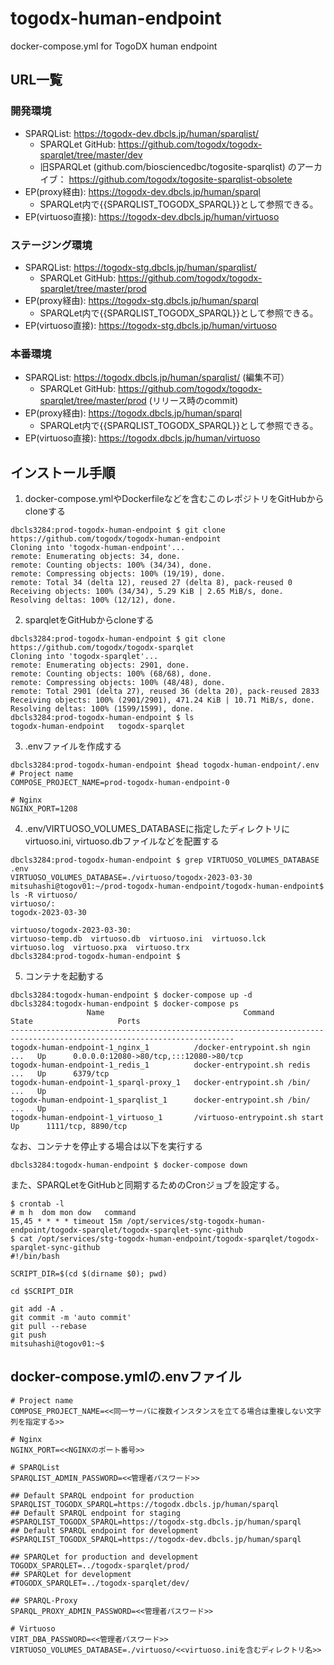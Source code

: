 # togodx-human-endpoint
docker-compose.yml for TogoDX human endpoint

## URL一覧
### 開発環境
- SPARQList: https://togodx-dev.dbcls.jp/human/sparqlist/
  - SPARQLet GitHub: https://github.com/togodx/togodx-sparqlet/tree/master/dev
  - 旧SPARQLet (github.com/biosciencedbc/togosite-sparqlist) のアーカイブ： https://github.com/togodx/togosite-sparqlist-obsolete
- EP(proxy経由): https://togodx-dev.dbcls.jp/human/sparql
  - SPARQLet内で{{SPARQLIST_TOGODX_SPARQL}}として参照できる。
- EP(virtuoso直接): https://togodx-dev.dbcls.jp/human/virtuoso

### ステージング環境
- SPARQList: https://togodx-stg.dbcls.jp/human/sparqlist/
  - SPARQLet GitHub: https://github.com/togodx/togodx-sparqlet/tree/master/prod
- EP(proxy経由): https://togodx-stg.dbcls.jp/human/sparql
  - SPARQLet内で{{SPARQLIST_TOGODX_SPARQL}}として参照できる。
- EP(virtuoso直接): https://togodx-stg.dbcls.jp/human/virtuoso

### 本番環境
- SPARQList: https://togodx.dbcls.jp/human/sparqlist/ (編集不可）
  - SPARQLet GitHub: https://github.com/togodx/togodx-sparqlet/tree/master/prod (リリース時のcommit)
- EP(proxy経由):  https://togodx.dbcls.jp/human/sparql
  - SPARQLet内で{{SPARQLIST_TOGODX_SPARQL}}として参照できる。
- EP(virtuoso直接): https://togodx.dbcls.jp/human/virtuoso

## インストール手順
1. docker-compose.ymlやDockerfileなどを含むこのレポジトリをGitHubからcloneする
```
dbcls3284:prod-togodx-human-endpoint $ git clone https://github.com/togodx/togodx-human-endpoint
Cloning into 'togodx-human-endpoint'...
remote: Enumerating objects: 34, done.
remote: Counting objects: 100% (34/34), done.
remote: Compressing objects: 100% (19/19), done.
remote: Total 34 (delta 12), reused 27 (delta 8), pack-reused 0
Receiving objects: 100% (34/34), 5.29 KiB | 2.65 MiB/s, done.
Resolving deltas: 100% (12/12), done.
```
2. sparqletをGitHubからcloneする
```
dbcls3284:prod-togodx-human-endpoint $ git clone https://github.com/togodx/togodx-sparqlet
Cloning into 'togodx-sparqlet'...
remote: Enumerating objects: 2901, done.
remote: Counting objects: 100% (68/68), done.
remote: Compressing objects: 100% (48/48), done.
remote: Total 2901 (delta 27), reused 36 (delta 20), pack-reused 2833
Receiving objects: 100% (2901/2901), 471.24 KiB | 10.71 MiB/s, done.
Resolving deltas: 100% (1599/1599), done.
dbcls3284:prod-togodx-human-endpoint $ ls
togodx-human-endpoint	togodx-sparqlet
```
3. .envファイルを作成する
```
dbcls3284:prod-togodx-human-endpoint $head togodx-human-endpoint/.env
# Project name
COMPOSE_PROJECT_NAME=prod-togodx-human-endpoint-0

# Nginx
NGINX_PORT=1208
```
4. .env/VIRTUOSO_VOLUMES_DATABASEに指定したディレクトリにvirtuoso.ini, virtuoso.dbファイルなどを配置する
```
dbcls3284:prod-togodx-human-endpoint $ grep VIRTUOSO_VOLUMES_DATABASE .env
VIRTUOSO_VOLUMES_DATABASE=./virtuoso/togodx-2023-03-30
mitsuhashi@togov01:~/prod-togodx-human-endpoint/togodx-human-endpoint$ ls -R virtuoso/
virtuoso/:
togodx-2023-03-30

virtuoso/togodx-2023-03-30:
virtuoso-temp.db  virtuoso.db  virtuoso.ini  virtuoso.lck  virtuoso.log  virtuoso.pxa  virtuoso.trx
dbcls3284:prod-togodx-human-endpoint $
```
5. コンテナを起動する
```
dbcls3284:togodx-human-endpoint $ docker-compose up -d
dbcls3284:togodx-human-endpoint $ docker-compose ps
                 Name                               Command               State                   Ports
------------------------------------------------------------------------------------------------------------------------
togodx-human-endpoint-1_nginx_1          /docker-entrypoint.sh ngin ...   Up      0.0.0.0:12080->80/tcp,:::12080->80/tcp
togodx-human-endpoint-1_redis_1          docker-entrypoint.sh redis ...   Up      6379/tcp
togodx-human-endpoint-1_sparql-proxy_1   docker-entrypoint.sh /bin/ ...   Up
togodx-human-endpoint-1_sparqlist_1      docker-entrypoint.sh /bin/ ...   Up
togodx-human-endpoint-1_virtuoso_1       /virtuoso-entrypoint.sh start    Up      1111/tcp, 8890/tcp
```
なお、コンテナを停止する場合は以下を実行する
```
dbcls3284:togodx-human-endpoint $ docker-compose down
```
また、SPARQLetをGitHubと同期するためのCronジョブを設定する。
```
$ crontab -l
# m h  dom mon dow   command
15,45 * * * * timeout 15m /opt/services/stg-togodx-human-endpoint/togodx-sparqlet/togodx-sparqlet-sync-github
$ cat /opt/services/stg-togodx-human-endpoint/togodx-sparqlet/togodx-sparqlet-sync-github
#!/bin/bash

SCRIPT_DIR=$(cd $(dirname $0); pwd)

cd $SCRIPT_DIR

git add -A .
git commit -m 'auto commit'
git pull --rebase
git push
mitsuhashi@togov01:~$
```

## docker-compose.ymlの.envファイル
```
# Project name
COMPOSE_PROJECT_NAME=<<同一サーバに複数インスタンスを立てる場合は重複しない文字列を指定する>>

# Nginx
NGINX_PORT=<<NGINXのポート番号>>

# SPARQList
SPARQLIST_ADMIN_PASSWORD=<<管理者パスワード>>

## Default SPARQL endpoint for production
SPARQLIST_TOGODX_SPARQL=https://togodx.dbcls.jp/human/sparql
## Default SPARQL endpoint for staging
#SPARQLIST_TOGODX_SPARQL=https://togodx-stg.dbcls.jp/human/sparql
## Default SPARQL endpoint for development
#SPARQLIST_TOGODX_SPARQL=https://togodx-dev.dbcls.jp/human/sparql

## SPARQLet for production and development
TOGODX_SPARQLET=../togodx-sparqlet/prod/
## SPARQLet for development
#TOGODX_SPARQLET=../togodx-sparqlet/dev/

## SPARQL-Proxy
SPARQL_PROXY_ADMIN_PASSWORD=<<管理者パスワード>>

# Virtuoso
VIRT_DBA_PASSWORD=<<管理者パスワード>>
VIRTUOSO_VOLUMES_DATABASE=./virtuoso/<<virtuoso.iniを含むディレクトリ名>>
```
